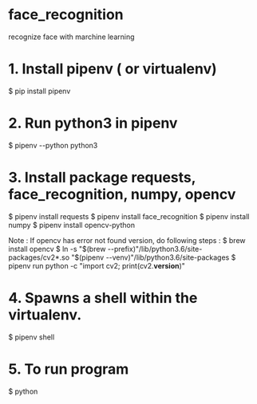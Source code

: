 # face_recognition
recognize face with marchine learning

# 1. Install pipenv ( or virtualenv)
$ pip install pipenv 

# 2. Run python3 in pipenv
$ pipenv --python python3

# 3. Install package requests, face_recognition, numpy, opencv
$ pipenv install requests
$ pipenv install face_recognition
$ pipenv install numpy
$ pipenv install opencv-python

Note : If opencv has error not found version, do following steps : 
$ brew install opencv
$ ln -s "$(brew --prefix)"/lib/python3.6/site-packages/cv2*.so "$(pipenv --venv)"/lib/python3.6/site-packages
$ pipenv run python -c "import cv2; print(cv2.__version__)"

# 4. Spawns a shell within the virtualenv.
$ pipenv shell

# 5. To run program 
$ python <file-name> 